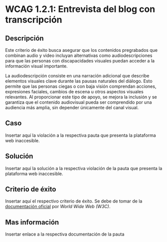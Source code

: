 # WCAG 1.2.1: Entrevista del blog con transcripción

## Descripción

Este criterio de éxito busca asegurar que los contenidos pregrabados que combinan audio y video incluyan alternativas como audiodescripciones para que las personas con discapacidades visuales puedan acceder a la información visual importante.

La audiodescripción consiste en una narración adicional que describe elementos visuales clave durante las pausas naturales del diálogo. Esto permite que las personas ciegas o con baja visión comprendan acciones, expresiones faciales, cambios de escena u otros aspectos visuales relevantes. Al proporcionar este tipo de apoyo, se mejora la inclusión y se garantiza que el contenido audiovisual pueda ser comprendido por una audiencia más amplia, sin depender únicamente del canal visual.

## Caso

Insertar aquí la violación a la respectiva pauta que presenta la plataforma web inaccesible.

## Solución

Insertar aquí la solución a la respectiva violación de la pauta que presenta la plataforma web inaccesible.

## Criterio de éxito

Insertar aquí el respectivo criterio de éxito. Se debe de tomar de la [documentación oficial](https://www.w3.org/WAI/) por *World Wide Web (W3C)*.

## Mas información

Insertar enlace a la respectiva documentación de la pauta
